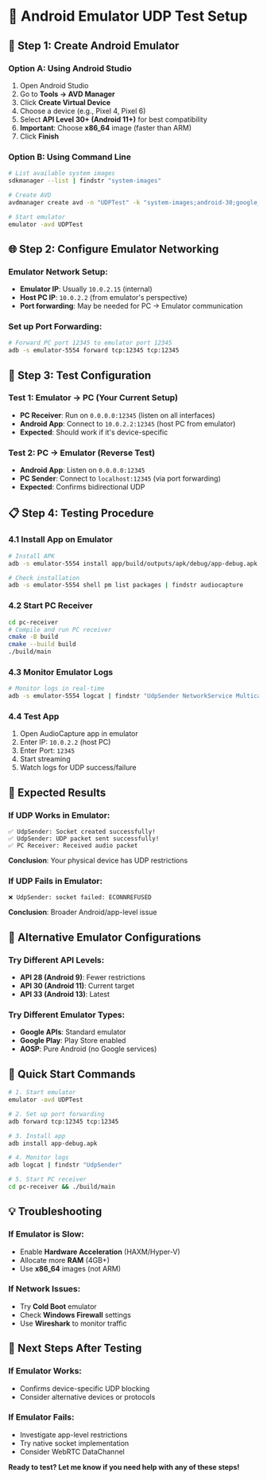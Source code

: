 # 🎯 Android Emulator UDP Test Setup

## 📱 **Step 1: Create Android Emulator**

### **Option A: Using Android Studio**
1. Open Android Studio
2. Go to **Tools → AVD Manager**
3. Click **Create Virtual Device**
4. Choose a device (e.g., Pixel 4, Pixel 6)
5. Select **API Level 30+ (Android 11+)** for best compatibility
6. **Important**: Choose **x86_64** image (faster than ARM)
7. Click **Finish**

### **Option B: Using Command Line**
```bash
# List available system images
sdkmanager --list | findstr "system-images"

# Create AVD
avdmanager create avd -n "UDPTest" -k "system-images;android-30;google_apis;x86_64"

# Start emulator
emulator -avd UDPTest
```

## 🌐 **Step 2: Configure Emulator Networking**

### **Emulator Network Setup:**
- **Emulator IP**: Usually `10.0.2.15` (internal)
- **Host PC IP**: `10.0.2.2` (from emulator's perspective)
- **Port forwarding**: May be needed for PC → Emulator communication

### **Set up Port Forwarding:**
```bash
# Forward PC port 12345 to emulator port 12345
adb -s emulator-5554 forward tcp:12345 tcp:12345
```

## 🔧 **Step 3: Test Configuration**

### **Test 1: Emulator → PC (Your Current Setup)**
- **PC Receiver**: Run on `0.0.0.0:12345` (listen on all interfaces)
- **Android App**: Connect to `10.0.2.2:12345` (host PC from emulator)
- **Expected**: Should work if it's device-specific

### **Test 2: PC → Emulator (Reverse Test)**
- **Android App**: Listen on `0.0.0.0:12345`
- **PC Sender**: Connect to `localhost:12345` (via port forwarding)
- **Expected**: Confirms bidirectional UDP

## 📋 **Step 4: Testing Procedure**

### **4.1 Install App on Emulator**
```bash
# Install APK
adb -s emulator-5554 install app/build/outputs/apk/debug/app-debug.apk

# Check installation
adb -s emulator-5554 shell pm list packages | findstr audiocapture
```

### **4.2 Start PC Receiver**
```bash
cd pc-receiver
# Compile and run PC receiver
cmake -B build
cmake --build build
./build/main
```

### **4.3 Monitor Emulator Logs**
```bash
# Monitor logs in real-time
adb -s emulator-5554 logcat | findstr "UdpSender NetworkService MulticastLock AudioCapture"
```

### **4.4 Test App**
1. Open AudioCapture app in emulator
2. Enter IP: `10.0.2.2` (host PC)
3. Enter Port: `12345`
4. Start streaming
5. Watch logs for UDP success/failure

## 🎯 **Expected Results**

### **If UDP Works in Emulator:**
```
✅ UdpSender: Socket created successfully!
✅ UdpSender: UDP packet sent successfully!
✅ PC Receiver: Received audio packet
```
**Conclusion**: Your physical device has UDP restrictions

### **If UDP Fails in Emulator:**
```
❌ UdpSender: socket failed: ECONNREFUSED
```
**Conclusion**: Broader Android/app-level issue

## 🔄 **Alternative Emulator Configurations**

### **Try Different API Levels:**
- **API 28 (Android 9)**: Fewer restrictions
- **API 30 (Android 11)**: Current target
- **API 33 (Android 13)**: Latest

### **Try Different Emulator Types:**
- **Google APIs**: Standard emulator
- **Google Play**: Play Store enabled
- **AOSP**: Pure Android (no Google services)

## 🚀 **Quick Start Commands**

```bash
# 1. Start emulator
emulator -avd UDPTest

# 2. Set up port forwarding
adb forward tcp:12345 tcp:12345

# 3. Install app
adb install app-debug.apk

# 4. Monitor logs
adb logcat | findstr "UdpSender"

# 5. Start PC receiver
cd pc-receiver && ./build/main
```

## 💡 **Troubleshooting**

### **If Emulator is Slow:**
- Enable **Hardware Acceleration** (HAXM/Hyper-V)
- Allocate more **RAM** (4GB+)
- Use **x86_64** images (not ARM)

### **If Network Issues:**
- Try **Cold Boot** emulator
- Check **Windows Firewall** settings
- Use **Wireshark** to monitor traffic

## 🎯 **Next Steps After Testing**

### **If Emulator Works:**
- Confirms device-specific UDP blocking
- Consider alternative devices or protocols

### **If Emulator Fails:**
- Investigate app-level restrictions
- Try native socket implementation
- Consider WebRTC DataChannel

**Ready to test? Let me know if you need help with any of these steps!**